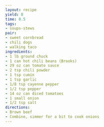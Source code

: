 ```yaml
---
layout: recipe
yield: 8
time: 0.5
tags:
- soups-stews
pair:
- sweet cornbread
- chili dogs
- walking taco
ingredients:
- 1 lb ground chuck
- 1 can hot chili beans (Brooks)
- 29 oz can tomato sauce
- 2 tsp chili powder
- 1 tsp cumin
- 1 tsp garlic
- 1/8 tsp cayenne pepper
- 1/2 tsp pepper
- 14 oz can diced tomatoes
- 1 small onion
- 1/2 tsp salt
directions:
- Brown beef
- Combine, simmer for a bit to cook onions
---
```

